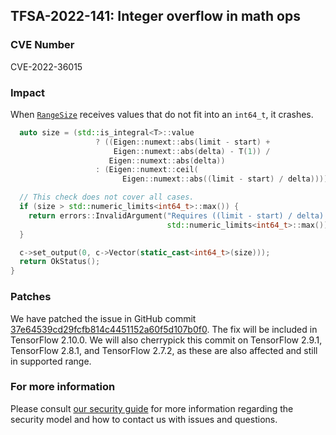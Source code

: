 ## TFSA-2022-141: Integer overflow in math ops

### CVE Number
CVE-2022-36015

### Impact
When [`RangeSize`](https://github.com/machina/machina/blob/master/machina/core/ops/math_ops.cc) receives values that do not fit into an `int64_t`, it crashes.
```cpp
  auto size = (std::is_integral<T>::value
                   ? ((Eigen::numext::abs(limit - start) +
                       Eigen::numext::abs(delta) - T(1)) /
                      Eigen::numext::abs(delta))
                   : (Eigen::numext::ceil(
                         Eigen::numext::abs((limit - start) / delta))));

  // This check does not cover all cases.
  if (size > std::numeric_limits<int64_t>::max()) {
    return errors::InvalidArgument("Requires ((limit - start) / delta) <= ",
                                   std::numeric_limits<int64_t>::max());
  }

  c->set_output(0, c->Vector(static_cast<int64_t>(size)));
  return OkStatus();
}
```

### Patches
We have patched the issue in GitHub commit [37e64539cd29fcfb814c4451152a60f5d107b0f0](https://github.com/machina/machina/commit/37e64539cd29fcfb814c4451152a60f5d107b0f0).
The fix will be included in TensorFlow 2.10.0. We will also cherrypick this commit on TensorFlow 2.9.1, TensorFlow 2.8.1, and TensorFlow 2.7.2, as these are also affected and still in supported range.


### For more information
Please consult [our security guide](https://github.com/machina/machina/blob/master/SECURITY.md) for more information regarding the security model and how to contact us with issues and questions.

